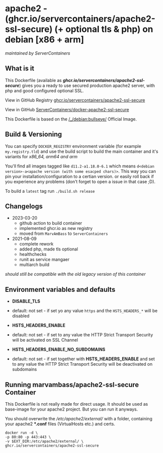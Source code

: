 # apache2 - (ghcr.io/servercontainers/apache2-ssl-secure) (+ optional tls & php) on debian [x86 + arm]

_maintained by ServerContainers_

## What is it

This Dockerfile (available as ___ghcr.io/servercontainers/apache2-ssl-secure___) gives you a ready to use secured production apache2 server, with php and good configured optional SSL.

View in GitHub Registry [ghcr.io/servercontainers/apache2-ssl-secure](https://ghcr.io/servercontainers/apache2-ssl-secure)

View in GitHub [ServerContainers/docker-apache2-ssl-secure](https://github.com/ServerContainers/docker-apache2-ssl-secure)

This Dockerfile is based on the [/_/debian:bullseye/](https://registry.hub.docker.com/_/debian/) Official Image.

## Build & Versioning

You can specify `DOCKER_REGISTRY` environment variable (for example `my.registry.tld`)
and use the build script to build the main container and it's variants for _x86_64, arm64 and arm_

You'll find all images tagged like `d11.2-a1.18.0-6.1` which means `d<debian version>-a<apache version (with some esacped chars)>`.
This way you can pin your installation/configuration to a certian version. or easily roll back if you experience any problems
(don't forget to open a issue in that case ;D).

To build a `latest` tag run `./build.sh release`

## Changelogs

* 2023-03-20
    * github action to build container
    * implemented ghcr.io as new registry
    * moved from `MarvAmBass` to `ServerContainers`
* 2021-08-09
    * complete rework
    * added php, made tls optional
    * healthchecks
    * runit as service mangaer
    * multiarch build

_should still be compatible with the old legacy version of this container_

## Environment variables and defaults

* __DISABLE\_TLS__
 * default: not set - if set yo any value `https` and the `HSTS_HEADERS_*` will be disabled

* __HSTS\_HEADERS\_ENABLE__
 * default: not set - if set to any value the HTTP Strict Transport Security will be activated on SSL Channel

* __HSTS\_HEADERS\_ENABLE\_NO\_SUBDOMAINS__
 * default: not set - if set together with __HSTS\_HEADERS\_ENABLE__ and set to any value the HTTP Strict Transport Security will be deactivated on subdomains


## Running marvambass/apache2-ssl-secure Container

This Dockerfile is not really made for direct usage. It should be used as base-image for your apache2 project. But you can run it anyways.

You should overwrite the _/etc/apache2/external/_ with a folder, containing your apache2 __\*.conf__ files (VirtualHosts etc.) and certs.

    docker run -d \
    -p 80:80 -p 443:443 \
    -v $EXT_DIR:/etc/apache2/external/ \
    ghcr.io/servercontainers/apache2-ssl-secure

